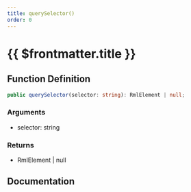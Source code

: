 ```yaml
---
title: querySelector()
order: 0
---
```


# {{ $frontmatter.title }}

<!--@include: ./querySelector_partial_header.md-->

## Function Definition

```ts
public querySelector(selector: string): RmlElement | null;
```

### Arguments

* selector: string

### Returns

* RmlElement | null

## Documentation

<!--@include: ./querySelector_partial_footer.md-->
